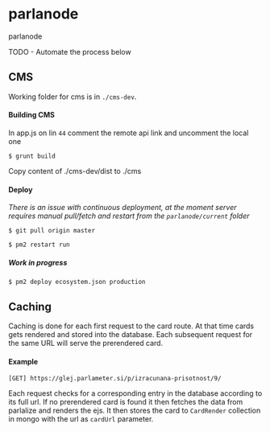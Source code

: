 # parlanode
parlanode

TODO - Automate the process below 

## CMS

Working folder for cms is in ```./cms-dev```.

#### Building CMS

In app.js on lin ```44``` comment the remote api link and uncomment the local one

```
$ grunt build
```

Copy content of ./cms-dev/dist to ./cms

#### Deploy

*There is an issue with continuous deployment, at the moment server requires manual pull/fetch and restart from the `parlanode/current` folder*
```
$ git pull origin master
```
```
$ pm2 restart run
```

##### Work in progress

```
$ pm2 deploy ecosystem.json production
```

## Caching

Caching is done for each first request to the card route. At that time cards gets rendered and stored into the database. Each subsequent request for the same URL will serve the prerendered card.

#### Example
```
[GET] https://glej.parlameter.si/p/izracunana-prisotnost/9/
```

Each request checks for a corresponding entry in the database according to its full url. If no prerendered card is found it then fetches the data from parlalize and renders the ejs. It then stores the card to `CardRender` collection in mongo with the url as `cardUrl` parameter.

